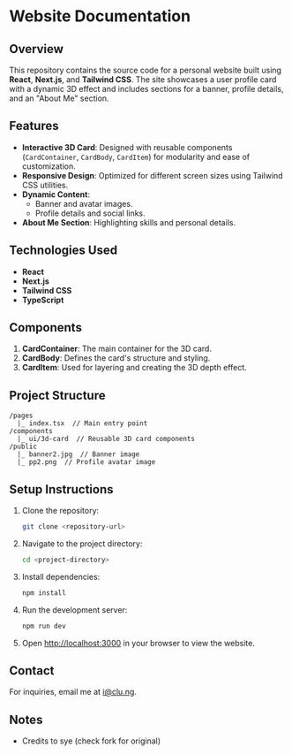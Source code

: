 # Website Documentation

## Overview
This repository contains the source code for a personal website built using **React**, **Next.js**, and **Tailwind CSS**. The site showcases a user profile card with a dynamic 3D effect and includes sections for a banner, profile details, and an "About Me" section.

## Features
- **Interactive 3D Card**: Designed with reusable components (`CardContainer`, `CardBody`, `CardItem`) for modularity and ease of customization.
- **Responsive Design**: Optimized for different screen sizes using Tailwind CSS utilities.
- **Dynamic Content**:
  - Banner and avatar images.
  - Profile details and social links.
- **About Me Section**: Highlighting skills and personal details.

## Technologies Used
- **React**
- **Next.js**
- **Tailwind CSS**
- **TypeScript**

## Components
1. **CardContainer**: The main container for the 3D card.
2. **CardBody**: Defines the card's structure and styling.
3. **CardItem**: Used for layering and creating the 3D depth effect.

## Project Structure
```plaintext
/pages
  |_ index.tsx  // Main entry point
/components
  |_ ui/3d-card  // Reusable 3D card components
/public
  |_ banner2.jpg  // Banner image
  |_ pp2.png  // Profile avatar image
```

## Setup Instructions
1. Clone the repository:
   ```bash
   git clone <repository-url>
   ```
2. Navigate to the project directory:
   ```bash
   cd <project-directory>
   ```
3. Install dependencies:
   ```bash
   npm install
   ```
4. Run the development server:
   ```bash
   npm run dev
   ```
5. Open [http://localhost:3000](http://localhost:3000) in your browser to view the website.

## Contact
For inquiries, email me at [i@clu.ng](mailto:i@clu.ng).

## Notes
- Credits to sye (check fork for original)

